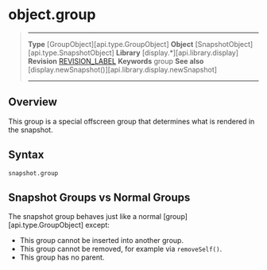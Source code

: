 # object.group

> --------------------- ------------------------------------------------------------------------------------------
> __Type__              [GroupObject][api.type.GroupObject]
> __Object__            [SnapshotObject][api.type.SnapshotObject]
> __Library__           [display.*][api.library.display]
> __Revision__          [REVISION_LABEL](REVISION_URL)
> __Keywords__          group
> __See also__          [display.newSnapshot()][api.library.display.newSnapshot]
> --------------------- ------------------------------------------------------------------------------------------

## Overview

This group is a special offscreen group that determines what is rendered in the snapshot.

## Syntax

	snapshot.group

## Snapshot Groups vs Normal Groups

The snapshot group behaves just like a normal [group][api.type.GroupObject] except:

* This group cannot be inserted into another group.
* This group cannot be removed, for example via `removeSelf()`.
* This group has no parent.
